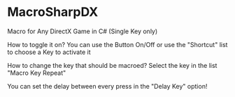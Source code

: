 # MacroSharpDX
Macro for Any DirectX Game in C# (Single Key only)

How to toggle it on?
You can use the Button On/Off or use the "Shortcut" list to choose a Key to activate it

How to change the key that should be macroed? 
Select the key in the list "Macro Key Repeat"

You can set the delay between every press in the "Delay Key" option!
